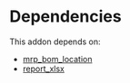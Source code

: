 # Dependencies

This addon depends on:

- [mrp_bom_location](../../odoo-bringout-oca-manufacture-mrp_bom_location)
- [report_xlsx](../../odoo-bringout-oca-reporting-engine-report_xlsx)
